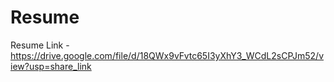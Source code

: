 # Resume

Resume Link - https://drive.google.com/file/d/18QWx9vFvtc65I3yXhY3_WCdL2sCPJm52/view?usp=share_link
